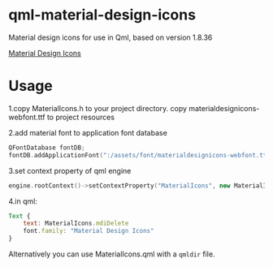 # qml-material-design-icons
Material design icons for use in Qml, based on version 1.8.36

[Material Design Icons](https://cdn.materialdesignicons.com/1.8.36/)

# Usage
1.copy MaterialIcons.h to your project directory. copy materialdesignicons-webfont.ttf to project resources

2.add material font to application font database
```c++
QFontDatabase fontDB;
fontDB.addApplicationFont(":/assets/font/materialdesignicons-webfont.ttf");
```

3.set context property of qml engine
```c++
engine.rootContext()->setContextProperty("MaterialIcons", new MaterialIcons());
```

4.in qml:
```qml
Text {
    text: MaterialIcons.mdiDelete
    font.family: "Material Design Icons"
}
```

Alternatively you can use MaterialIcons.qml with a `qmldir` file.

